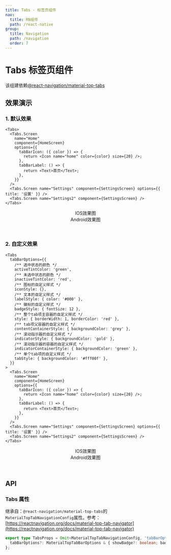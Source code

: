 ```yaml
---
title: Tabs - 标签页组件
nav:
  title: RN组件
  path: /react-native
group:
  title: Navigation
  path: /navigation
  order: 7
---
```


# Tabs 标签页组件

该组建依赖[@react-navigation/material-top-tabs](https://github.com/react-navigation/react-navigation/tree/main/packages/bottom-tabs)

## 效果演示

### 1. 默认效果

```tsx | pure
<Tabs>
  <Tabs.Screen
    name="Home"
    component={HomeScreen}
    options={{
      tabBarIcon: ({ color }) => {
        return <Icon name="home" color={color} size={20} />;
      },
      tabBarLabel: () => {
        return <Text>首页</Text>;
      },
    }}
  />
  <Tabs.Screen name="Settings" component={SettingsScreen} options={{ title: '设置' }} />
  <Tabs.Screen name="Settings2" component={SettingsScreen} />
</Tabs>
```

<center>
  <div style={{ display: 'flex', width: 750 }}>
    <div style={{ width: 375 }}>IOS效果图</div>
    <div style={{ width: 375 }}>Android效果图</div>
  </div>
</center>
<center>
  <figure>
    <img
      alt=""
      src="https://td-dev-public.oss-cn-hangzhou.aliyuncs.com/maoyes-app/1609053807429895308.gif"
      style={{ width: 375, marginRight: 10, border: "1px solid #ddd" }}
    />
    <img
      alt=""
      src="https://td-dev-public.oss-cn-hangzhou.aliyuncs.com/maoyes-app/1609053700827408426.gif"
      style={{ width: 375, border: "1px solid #ddd" }}
    />
  </figure>
</center>

### 2. 自定义效果

```tsx | pure
<Tabs
  tabBarOptions={{
    /** 选中状态的颜色 */
    activeTintColor: 'green',
    /** 未选中状态的颜色 */
    inactiveTintColor: 'red',
    /** 图标的自定义样式 */
    iconStyle: {},
    /** 文本的自定义样式 */
    labelStyle: { color: '#000' },
    /** 徽标的自定义样式 */
    badgeStyle: { fontSize: 12 },
    /** 整个tab项主容器的自定义样式 */
    style: { borderWidth: 1, borderColor: 'red' },
    /** tab项父容器的自定义样式 */
    contentContainerStyle: { backgroundColor: 'grey' },
    /** 滚动指示器的自定义样式 */
    indicatorStyle: { backgroundColor: 'gold' },
    /** 滚动指示器的容器的自定义样式 */
    indicatorContainerStyle: { backgroundColor: 'green' },
    /** 单个tab项的自定义样式 */
    tabStyle: { backgroundColor: '#fff00f' },
  }}
>
  <Tabs.Screen
    name="Home"
    component={HomeScreen}
    options={{
      tabBarIcon: ({ color }) => {
        return <Icon name="home" color={color} size={20} />;
      },
      tabBarLabel: () => {
        return <Text>首页</Text>;
      },
    }}
  />
  <Tabs.Screen name="Settings" component={SettingsScreen} options={{ title: '设置' }} />
  <Tabs.Screen name="Settings2" component={SettingsScreen} />
</Tabs>
```

<center>
  <div style={{ display: 'flex', width: 750 }}>
    <div style={{ width: 375 }}>IOS效果图</div>
    <div style={{ width: 375 }}>Android效果图</div>
  </div>
</center>
<center>
  <figure>
    <img
      alt=""
      src="https://td-dev-public.oss-cn-hangzhou.aliyuncs.com/maoyes-app/1609053919880083008.gif"
      style={{ width: 375, marginRight: 10, border: "1px solid #ddd" }}
    />
    <img
      alt=""
      src="https://td-dev-public.oss-cn-hangzhou.aliyuncs.com/maoyes-app/1609054031039477317.gif"
      style={{ width: 375, border: "1px solid #ddd" }}
    />
  </figure>
</center>

## API

### Tabs 属性

继承自：`@react-navigation/material-top-tabs`的`MaterialTopTabNavigationConfig`属性。参考：[https://reactnavigation.org/docs/material-top-tab-navigator](https://reactnavigation.org/docs/material-top-tab-navigator)

```ts
export type TabsProps = Omit<MaterialTopTabNavigationConfig, 'tabBarOptions'> & {
  tabBarOptions?: MaterialTopTabBarOptions & { showBadge?: boolean; badgeStyle?: StyleProp<TextStyle> };
};
```
